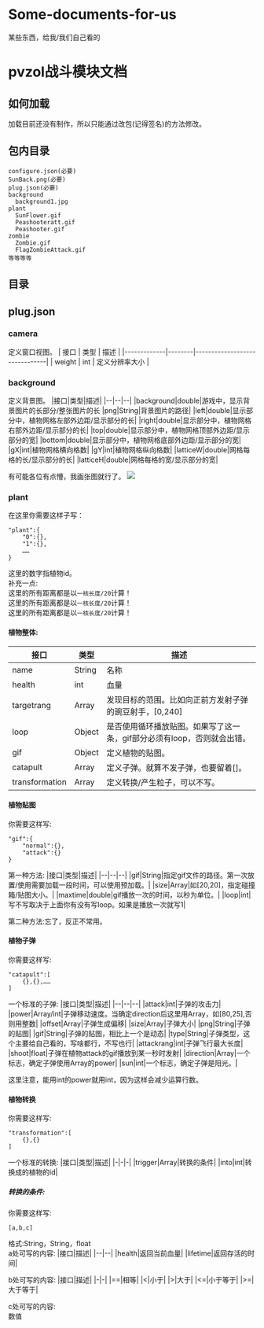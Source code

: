 # Some-documents-for-us
某些东西，给我/我们自己看的
# pvzol战斗模块文档
## 如何加载
加载目前还没有制作，所以只能通过改包(记得签名)的方法修改。
## 包内目录
```
configure.json(必要)
SunBack.png(必要)
plug.json(必要)
background
  background1.jpg
plant
  SunFlower.gif
  Peashooteratt.gif
  Peashooter.gif
zombie
  Zombie.gif
  FlagZombieAttack.gif
等等等等
```
## 目录
>

## plug.json
### camera
定义窗口视图。
   | 接口       | 类型   | 描述                   |
   |-------------|--------|-------------------------------|
   | weight        | int | 定义分辨率大小      |
### background
定义背景图。
|接口|类型|描述|
|--|--|--|
|background|double|游戏中，显示背景图片的长部分/整张图片的长
|png|String|背景图片的路径|
|left|double|显示部分中，植物网格左部外边距/显示部分的长|
|right|double|显示部分中，植物网格右部外边距/显示部分的长|
|top|double|显示部分中，植物网格顶部外边距/显示部分的宽|
|bottom|double|显示部分中，植物网格底部外边距/显示部分的宽|
|gX|int|植物网格横向格数|
|gY|int|植物网格纵向格数|
|latticeW|double|网格每格的长/显示部分的长|
|latticeH|double|网格每格的宽/显示部分的宽|

有可能各位有点懵，我画张图就行了。
![](https://github.com/AAswordman)
### plant
在这里你需要这样子写：
```
"plant":{
    "0":{},
    "1":{},
    ……
}
```
这里的数字指植物id。<br>
补充一点:<br>
这里的所有距离都是以`一核长度/20`计算！<br>
这里的所有距离都是以`一核长度/20`计算！<br>
这里的所有距离都是以`一核长度/20`计算！<br>
#### 植物整体:
|接口|类型|描述|
|--|--|--|
|name|String|名称|
|health|int|血量|
|targetrang|Array|发现目标的范围。比如向正前方发射子弹的豌豆射手，[0,240]|
|loop|Object|是否使用循环播放贴图。如果写了这一条，gif部分必须有loop，否则就会出错。|
|gif|Object|定义植物的贴图。|
|catapult|Array|定义子弹。就算不发子弹，也要留着[]。|
|transformation|Array|定义转换/产生粒子，可以不写。|

#### 植物贴图
你需要这样写:
```
"gif":{
    "normal":{},
    "attack":{}
}
```
第一种方法:
|接口|类型|描述|
|--|--|--|
|gif|String|指定gif文件的路径。第一次放置/使用需要加载一段时间，可以使用预加载。|
|size|Array|如[20,20]，指定碰撞箱/贴图大小。|
|maxtime|double|gif播放一次的时间，以秒为单位。|
|loop|int|写不写取决于上面你有没有写loop。如果是播放一次就写1|

第二种方法:忘了，反正不常用。

#### 植物子弹
你需要这样写:
```
"catapult":[
    {},{},……
]
```
一个标准的子弹:
|接口|类型|描述|
|--|--|--|
|attack|int|子弹的攻击力|
|power|Array/int|子弹移动速度。当确定direction后这里用Array，如[80,25],否则用整数|
|offset|Array|子弹生成偏移|
|size|Array|子弹大小|
|png|String|子弹的贴图|
|gif|String|子弹的贴图，相比上一个是动态|
|type|String|子弹类型，这个主要给自己看的，写啥都行，不写也行|
|attackrang|int|子弹飞行最大长度|
|shoot|float|子弹在植物attack的gif播放到某一秒时发射|
|direction|Array|一个标志，确定子弹使用Array的power|
|sun|int|一个标志，确定子弹是阳光。|

这里注意，能用int的power就用int，因为这样会减少运算行数。

#### 植物转换
你需要这样写:
```
"transformation":[
    {},{}
]
```
一个标准的转换:
|接口|类型|描述|
|-|-|-|
|trigger|Array|转换的条件|
|into|int|转换成的植物的id|

##### 转换的条件:
你需要这样写:
```
[a,b,c]
```
格式:String，String，float<br>
a处可写的内容:
|接口|描述|
|--|--|
|health|返回当前血量|
|lifetime|返回存活的时间|

b处可写的内容:
|接口|描述|
|-|-|
|==|相等|
|<|小于|
|>|大于|
|<=|小于等于|
|>=|大于等于|

c处可写的内容:<br>
数值

